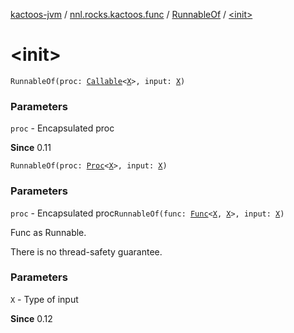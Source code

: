 [kactoos-jvm](../../index.md) / [nnl.rocks.kactoos.func](../index.md) / [RunnableOf](index.md) / [&lt;init&gt;](./-init-.md)

# &lt;init&gt;

`RunnableOf(proc: `[`Callable`](http://docs.oracle.com/javase/8/docs/api/java/util/concurrent/Callable.html)`<`[`X`](index.md#X)`>, input: `[`X`](index.md#X)`)`

### Parameters

`proc` - Encapsulated proc

**Since**
0.11

`RunnableOf(proc: `[`Proc`](../../nnl.rocks.kactoos/-proc/index.md)`<`[`X`](index.md#X)`>, input: `[`X`](index.md#X)`)`

### Parameters

`proc` - Encapsulated proc`RunnableOf(func: `[`Func`](../../nnl.rocks.kactoos/-func/index.md)`<`[`X`](index.md#X)`, `[`X`](index.md#X)`>, input: `[`X`](index.md#X)`)`

Func as Runnable.

There is no thread-safety guarantee.

### Parameters

`X` - Type of input

**Since**
0.12

